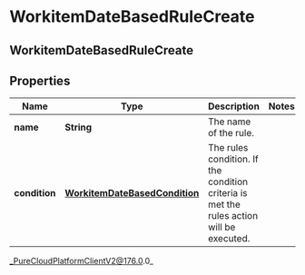 # WorkitemDateBasedRuleCreate

## WorkitemDateBasedRuleCreate

## Properties

|Name | Type | Description | Notes|
|------------ | ------------- | ------------- | -------------|
| **name** | **String** | The name of the rule. | |
| **condition** | [**WorkitemDateBasedCondition**](WorkitemDateBasedCondition) | The rules condition. If the condition criteria is met the rules action will be executed. | |



_PureCloudPlatformClientV2@176.0.0_
